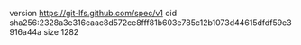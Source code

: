 version https://git-lfs.github.com/spec/v1
oid sha256:2328a3e316caac8d572ce8fff81b603e785c12b1073d44615dfdf59e3916a44a
size 1282
